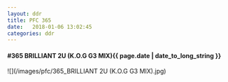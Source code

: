 ```yaml
---
layout: ddr
title: PFC 365
date:   2018-01-06 13:02:45
categories: ddr
---
```


#### **#365** BRILLIANT 2U (K.O.G G3 MIX)<span class="pull-right">{{ page.date | date_to_long_string }}</span>
![](/images/pfc/365_BRILLIANT 2U (K.O.G G3 MIX).jpg)
